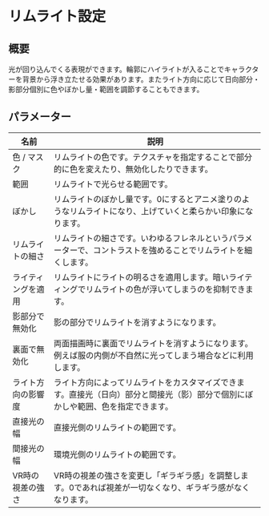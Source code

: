 # リムライト設定

## 概要
光が回り込んでくる表現ができます。輪郭にハイライトが入ることでキャラクターを背景から浮き立たせる効果があります。またライト方向に応じて日向部分・影部分個別に色やぼかし量・範囲を調節することもできます。

## パラメーター

|名前|説明|
|-|-|
|色 / マスク|リムライトの色です。テクスチャを指定することで部分的に色を変えたり、無効化したりできます。|
|範囲|リムライトで光らせる範囲です。|
|ぼかし|リムライトのぼかし量です。0にするとアニメ塗りのようなリムライトになり、上げていくと柔らかい印象になります。|
|リムライトの細さ|リムライトの細さです。いわゆるフレネルというパラメーターで、コントラストを強めることでリムライトを細くします。|
|ライティングを適用|リムライトにライトの明るさを適用します。暗いライティングでリムライトの色が浮いてしまうのを抑制できます。|
|影部分で無効化|影の部分でリムライトを消すようになります。|
|裏面で無効化|両面描画時に裏面でリムライトを消すようになります。例えば服の内側が不自然に光ってしまう場合などに利用します。|
|ライト方向の影響度|ライト方向によってリムライトをカスタマイズできます。直接光（日向）部分と間接光（影）部分で個別にぼかしや範囲、色を指定できます。|
|直接光の幅|直接光側のリムライトの範囲です。|
|間接光の幅|環境光側のリムライトの範囲です。|
|VR時の視差の強さ|VR時の視差の強さを変更し「ギラギラ感」を調整します。0であれば視差が一切なくなり、ギラギラ感がなくなります。|